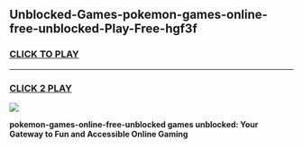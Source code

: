 
## Unblocked-Games-pokemon-games-online-free-unblocked-Play-Free-hgf3f
<h3>
<a href="https://premium76.site?title=pokemon-games-online-free-unblocked&ref=18A">CLICK TO PLAY</a></h3>
<hr>

<h3>
<a href="https://premium76.site?title=pokemon-games-online-free-unblocked&ref=18A">CLICK 2 PLAY</a>
  
</h3>

<a href="https://premium76.site?title=pokemon-games-online-free-unblocked&ref=18A"><img src="https://clearcache.store/games.png"></a>


**pokemon-games-online-free-unblocked games unblocked: Your Gateway to Fun and Accessible Online Gaming**
